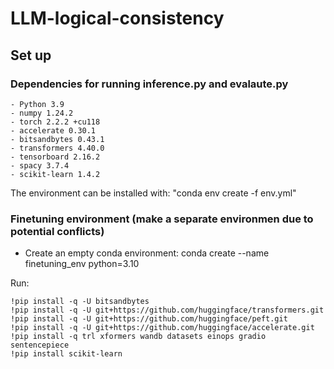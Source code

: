# LLM-logical-consistency


## Set up

### Dependencies for running inference.py and evalaute.py
```
- Python 3.9
- numpy 1.24.2 
- torch 2.2.2 +cu118
- accelerate 0.30.1
- bitsandbytes 0.43.1
- transformers 4.40.0
- tensorboard 2.16.2
- spacy 3.7.4
- scikit-learn 1.4.2 
```

The environment can be installed with: "conda env create -f env.yml"


### Finetuning environment (make a **separate** environmen due to potential conflicts)

- Create an empty conda environment: conda create --name finetuning_env python=3.10

Run: 
```
!pip install -q -U bitsandbytes  
!pip install -q -U git+https://github.com/huggingface/transformers.git  
!pip install -q -U git+https://github.com/huggingface/peft.git  
!pip install -q -U git+https://github.com/huggingface/accelerate.git  
!pip install -q trl xformers wandb datasets einops gradio sentencepiece  
!pip install scikit-learn  
```
